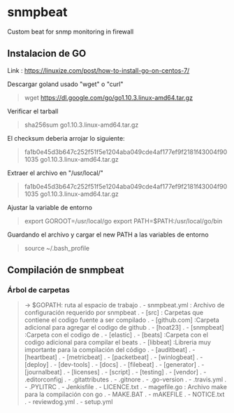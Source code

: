# snmpbeat
Custom beat for snmp monitoring in firewall
## Instalacion de GO
Link : https://linuxize.com/post/how-to-install-go-on-centos-7/

Descargar goland usado "wget" o "curl"

> wget https://dl.google.com/go/go1.10.3.linux-amd64.tar.gz

Verificar el tarball

> sha256sum go1.10.3.linux-amd64.tar.gz

El checksum deberia arrojar lo siguiente:

> fa1b0e45d3b647c252f51f5e1204aba049cde4af177ef9f2181f43004f901035  go1.10.3.linux-amd64.tar.gz

Extraer el archivo en "/usr/local/"

> fa1b0e45d3b647c252f51f5e1204aba049cde4af177ef9f2181f43004f901035  go1.10.3.linux-amd64.tar.gz

Ajustar la variable de entorno

> export GOROOT=/usr/local/go
> export PATH=$PATH:/usr/local/go/bin

Guardando el archivo y cargar el new PATH  a las variables de entorno

> source ~/.bash_profile

## Compilación de snmpbeat


### Árbol de carpetas
>-> $GOPATH: ruta al espacio de trabajo
>.   - snmpbeat.yml : Archivo de configuración requerido por snmpbeat
>.   - [src] : Carpetas que contiene el codigo fuente a ser compilado
>.       - [github.com]  :Carpeta adicional para agregar el codigo de github
>.          - [hoat23]
>.             - [snmpbeat] :Carpeta con el codigo de <snmpbeat>
>.          - [elastic]
>.             - [beats] :Carpeta con el codigo adicional para compilar el beats
>.                - [libbeat]      :Libreria muy importante para la compilación del código
>.                - [auditbeat]
>.                - [heartbeat]
>.                - [metricbeat]
>.                - [packetbeat]
>.                - [winlogbeat]
>.                - [deploy]
>.                - [dev-tools]
>.                - [docs]
>.                - [filebeat]
>.                - [generator]
>.                - [journalbeat]
>.                - [licenses]
>.                - [script]
>.                - [testing]
>.                - [vendor]
>.                - .editorconfigj
>.                - .gitattributes
>.                - .gitnore
>.                - .go-version
>.                - .travis.yml
>.                - .PYLITRC
>.                - Jenkisfile
>.                - LICENCE.txt
>.                - magefile.go    : Archivo make para la compilación con go
>.                - MAKE.BAT
>.                - mAKEFILE
>.                - NOTICE.txt
>.                - reviewdog.yml
>.                - setup.yml
                


   
   


